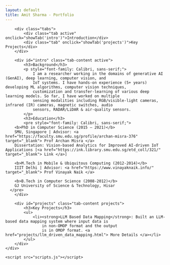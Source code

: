 ```yaml
---
layout: default
title: Amit Sharma - Portfolio
---
```


<!--
<head>
    <meta charset="UTF-8">
    <meta name="viewport" content="width=device-width, initial-scale=1.0">
    <title>Amit Sharma - Portfolio</title>
    <link rel="stylesheet" href="styles.css">
</head>
-->

<body>
    <div class="container">
        <!--<img src="img/amit_hd.jpg" alt="Profile Picture" class="profile" />
        <h1>Amit Sharma, PhD</h1>
        <h3>Machine Learning | Deep Learning | Generative AI | NLP | LLMs | Computer Vision</h3>
        -->
        
        <div class="tabs">
            <div class="tab active" onclick="showTab('intro')">Introduction</div>
            <div class="tab" onclick="showTab('projects')">Key Projects</div>
        </div>

        <div id="intro" class="tab-content active">
            <h3>Background</h3>
            <p style="font-family: Calibri, sans-serif;">
                I am a researcher working in the domains of generative AI (GenAI), deep learning, computer vision, and
                IoT systems. I have hands-on experience (5+ years) developing ML algorithms, computer vision techniques,
                customization and transfer-learning of various deep learning models. So far, I have worked on multiple
                sensing modalities including RGB/visible-light cameras, infrared (IR) cameras, magnetic switches, audio
                sensors, RADAR/LiDAR & air-quality sensors.
            </p>
            <h3>Education</h3>
            <pre style="font-family: Calibri, sans-serif;">
        <b>PhD in Computer Science (2015 – 2021)</b>
        SMU, Singapore | Advisor: <a href="https://faculty.smu.edu.sg/profile/archan-misra-376" target="_blank"> Prof Archan Misra </a>
        Dissertation: Vision-based Analytics for Improved AI-driven IoT Applications [<a href="https://ink.library.smu.edu.sg/etd_coll/321/" target="_blank"> Link </a>]

        <b>M.Tech in Mobile & Ubiquitous Computing (2012-2014)</b>
        IIIT Delhi | Advisor: <a href="https://www.vinayaknaik.info/" target="_blank"> Prof Vinayak Naik </a>

        <b>B.Tech in Computer Science (2008-2012)</b>
        GJ University of Science & Technology, Hisar
      </pre>
        </div>

        <div id="projects" class="tab-content projects">
            <h3>Key Projects</h3>
            <ul>
                <li><strong>LLM Based Data Mapping</strong>: Built an LLM-based data mapping system where input data is
                    in non-OMOP format and the output
                    is in OMOP format. <a href="projects/llm_driven_data_mapping.html"> More Details </a></li>
            </ul>
        </div>
    </div>

    <script src="scripts.js"></script>

</body>

</html>
